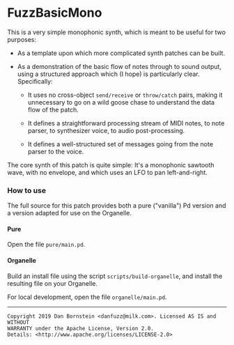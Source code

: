FuzzBasicMono
=============

This is a very simple monophonic synth, which is meant to be useful for two
purposes:

* As a template upon which more complicated synth patches can be built.

* As a demonstration of the basic flow of notes through to sound output, using
  a structured approach which (I hope) is particularly clear. Specifically:

  * It uses no cross-object `send/receive` or `throw/catch` pairs, making it
    unnecessary to go on a wild goose chase to understand the data flow of the
    patch.

  * It defines a straightforward processing stream of MIDI notes, to note
    parser, to synthesizer voice, to audio post-processing.

  * It defines a well-structured set of messages going from the note parser
    to the voice.

The core synth of this patch is quite simple: It's a monophonic sawtooth wave,
with no envelope, and which uses an LFO to pan left-and-right.

### How to use

The full source for this patch provides both a pure ("vanilla") Pd version and
a version adapted for use on the Organelle.

#### Pure

Open the file `pure/main.pd`.

#### Organelle

Build an install file using the script `scripts/build-organelle`, and install
the resulting file on your Organelle.

For local development, open the file `organelle/main.pd`.

- - - - -

```
Copyright 2019 Dan Bornstein <danfuzz@milk.com>. Licensed AS IS and WITHOUT
WARRANTY under the Apache License, Version 2.0.
Details: <http://www.apache.org/licenses/LICENSE-2.0>
```
